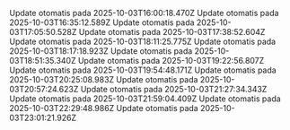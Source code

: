 

Update otomatis pada 2025-10-03T16:00:18.470Z
Update otomatis pada 2025-10-03T16:35:12.589Z
Update otomatis pada 2025-10-03T17:05:50.528Z
Update otomatis pada 2025-10-03T17:38:52.604Z
Update otomatis pada 2025-10-03T18:11:25.775Z
Update otomatis pada 2025-10-03T18:17:18.923Z
Update otomatis pada 2025-10-03T18:51:35.340Z
Update otomatis pada 2025-10-03T19:22:56.807Z
Update otomatis pada 2025-10-03T19:54:48.171Z
Update otomatis pada 2025-10-03T20:25:08.983Z
Update otomatis pada 2025-10-03T20:57:24.623Z
Update otomatis pada 2025-10-03T21:27:34.343Z
Update otomatis pada 2025-10-03T21:59:04.409Z
Update otomatis pada 2025-10-03T22:29:48.986Z
Update otomatis pada 2025-10-03T23:01:21.926Z